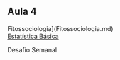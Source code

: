 ## Aula 4

Fitossociologia](Fitossociologia.md)  
[Estatística Básica](Estatística_básica.md)  

Desafio Semanal 
